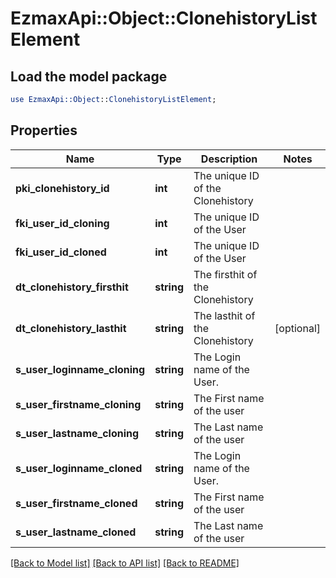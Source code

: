 # EzmaxApi::Object::ClonehistoryListElement

## Load the model package
```perl
use EzmaxApi::Object::ClonehistoryListElement;
```

## Properties
Name | Type | Description | Notes
------------ | ------------- | ------------- | -------------
**pki_clonehistory_id** | **int** | The unique ID of the Clonehistory | 
**fki_user_id_cloning** | **int** | The unique ID of the User | 
**fki_user_id_cloned** | **int** | The unique ID of the User | 
**dt_clonehistory_firsthit** | **string** | The firsthit of the Clonehistory | 
**dt_clonehistory_lasthit** | **string** | The lasthit of the Clonehistory | [optional] 
**s_user_loginname_cloning** | **string** | The Login name of the User. | 
**s_user_firstname_cloning** | **string** | The First name of the user | 
**s_user_lastname_cloning** | **string** | The Last name of the user | 
**s_user_loginname_cloned** | **string** | The Login name of the User. | 
**s_user_firstname_cloned** | **string** | The First name of the user | 
**s_user_lastname_cloned** | **string** | The Last name of the user | 

[[Back to Model list]](../README.md#documentation-for-models) [[Back to API list]](../README.md#documentation-for-api-endpoints) [[Back to README]](../README.md)


